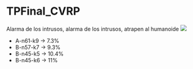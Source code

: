 # TPFinal_CVRP
Alarma de los intrusos, alarma de los intrusos, atrapen al humanoide
<img src="https://i0.wp.com/www.malditonerd.com/wp-content/uploads/2011/02/simpsons-nerds.jpg">

- A-n61-k9 -> 7.3%
- B-n57-k7 -> 9.3%
- B-n45-k5 -> 10.4%
- B-n45-k6 -> 11%
